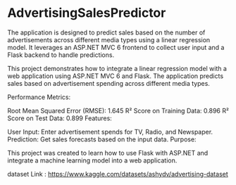 # AdvertisingSalesPredictor
The application is designed to predict sales based on the number of advertisements across different media types using a linear regression model. It leverages an ASP.NET MVC 6 frontend to collect user input and a Flask backend to handle predictions.



This project demonstrates how to integrate a linear regression model with a web application using ASP.NET MVC 6 and Flask. The application predicts sales based on advertisement spending across different media types.

Performance Metrics:

Root Mean Squared Error (RMSE): 1.645
R² Score on Training Data: 0.896
R² Score on Test Data: 0.899
Features:

User Input: Enter advertisement spends for TV, Radio, and Newspaper.
Prediction: Get sales forecasts based on the input data.
Purpose:

This project was created to learn how to use Flask with ASP.NET and integrate a machine learning model into a web application.

dataset  Link  : https://www.kaggle.com/datasets/ashydv/advertising-dataset

